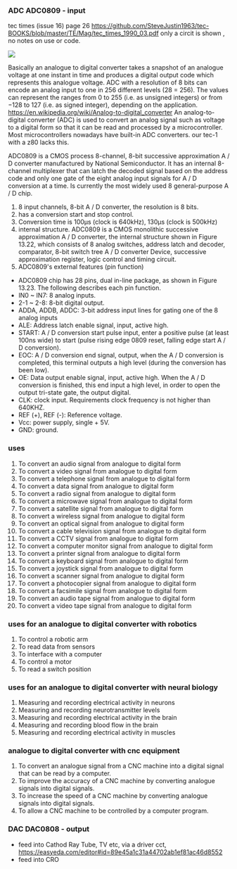 ### ADC ADC0809 - input
tec times (issue 16) page 26 https://github.com/SteveJustin1963/tec-BOOKS/blob/master/TE/Mag/tec_times_1990_03.pdf only a circit is shown , no notes on use or code.
 
![](https://github.com/SteveJustin1963/tec-ADC-DAC/blob/master/pics/cct1.png)

Basically an analogue to digital converter takes a snapshot of an analogue voltage at one instant in time and produces a digital output code which represents this analogue voltage. ADC with a resolution of 8 bits can encode an analog input to one in 256 different levels (28 = 256). The values can represent the ranges from 0 to 255 (i.e. as unsigned integers) or from −128 to 127 (i.e. as signed integer), depending on the application. https://en.wikipedia.org/wiki/Analog-to-digital_converter
An analog-to-digital converter (ADC) is used to convert an analog signal such as voltage to a digital form so that it can be read and processed by a microcontroller. Most microcontrollers nowadays have built-in ADC converters. our tec-1 with a z80 lacks this. 

ADC0809 is a CMOS process 8-channel, 8-bit successive approximation A / D converter manufactured by National Semiconductor. It has an internal 8-channel multiplexer that can latch the decoded signal based on the address code and only one gate of the eight analog input signals for A / D conversion at a time. Is currently the most widely used 8 general-purpose A / D chip. 
1) 8 input channels, 8-bit A / D converter, the resolution is 8 bits.
2) has a conversion start and stop control.
3) Conversion time is 100μs (clock is 640kHz), 130μs (clock is 500kHz)
4) internal structure. ADC0809 is a CMOS monolithic successive approximation A / D converter, the internal structure shown in Figure 13.22, which consists of 8 analog switches, address latch and decoder, comparator, 8-bit switch tree A / D converter Device, successive approximation register, logic control and timing circuit.
5) ADC0809's external features (pin function)
- ADC0809 chip has 28 pins, dual in-line package, as shown in Figure 13.23. The following describes each pin function.
- IN0 ~ IN7: 8 analog inputs.
- 2-1 ~ 2-8: 8-bit digital output.
- ADDA, ADDB, ADDC: 3-bit address input lines for gating one of the 8 analog inputs 
- ALE: Address latch enable signal, input, active high.
- START: A / D conversion start pulse input, enter a positive pulse (at least 100ns wide) to start (pulse rising edge 0809 reset, falling edge start A / D conversion).
- EOC: A / D conversion end signal, output, when the A / D conversion is completed, this terminal outputs a high level (during the conversion has been low).
- OE: Data output enable signal, input, active high. When the A / D conversion is finished, this end input a high level, in order to open the output tri-state gate, the output digital.
- CLK: clock input. Requirements clock frequency is not higher than 640KHZ.
- REF (+), REF (-): Reference voltage.
- Vcc: power supply, single + 5V.
- GND: ground.
 
 ### uses
 1. To convert an audio signal from analogue to digital form
2. To convert a video signal from analogue to digital form
3. To convert a telephone signal from analogue to digital form
4. To convert a data signal from analogue to digital form
5. To convert a radio signal from analogue to digital form
6. To convert a microwave signal from analogue to digital form
7. To convert a satellite signal from analogue to digital form
8. To convert a wireless signal from analogue to digital form
9. To convert an optical signal from analogue to digital form
10. To convert a cable television signal from analogue to digital form
11. To convert a CCTV signal from analogue to digital form
12. To convert a computer monitor signal from analogue to digital form
13. To convert a printer signal from analogue to digital form
14. To convert a keyboard signal from analogue to digital form
15. To convert a joystick signal from analogue to digital form
16. To convert a scanner signal from analogue to digital form
17. To convert a photocopier signal from analogue to digital form
18. To convert a facsimile signal from analogue to digital form
19. To convert an audio tape signal from analogue to digital form
20. To convert a video tape signal from analogue to digital form

### uses for an  analogue to digital converter with robotics

1. To control a robotic arm
2. To read data from sensors
3. To interface with a computer
4. To control a motor
5. To read a switch position
 
### uses for an  analogue to digital converter with neural biology

1. Measuring and recording electrical activity in neurons
2. Measuring and recording neurotransmitter levels
3. Measuring and recording electrical activity in the brain
4. Measuring and recording blood flow in the brain
5. Measuring and recording electrical activity in muscles
 
### analogue to digital converter with cnc equipment

1. To convert an analogue signal from a CNC machine into a digital signal that can be read by a computer.
2. To improve the accuracy of a CNC machine by converting analogue signals into digital signals.
3. To increase the speed of a CNC machine by converting analogue signals into digital signals.
4. To allow a CNC machine to be controlled by a computer program.




### DAC DAC0808 - output
- feed into Cathod Ray Tube, TV etc, via a driver cct, https://easyeda.com/editor#id=89e45a1c31a44702ab1ef81ac46d8552
- feed into CRO



